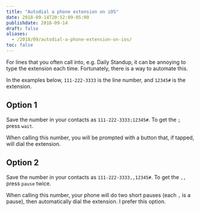 ```yaml
---
title: "Autodial a phone extension on iOS"
date: 2018-09-14T20:52:09-05:00
publishdate: 2018-09-14
draft: false
aliases:
  - /2018/09/autodial-a-phone-extension-on-ios/
toc: false
---
```


For lines that you often call into, e.g. Daily Standup, it can be annoying to type the extension each time. Fortunately, there is a way to automate this.

In the examples below, `111-222-3333` is the line number, and `12345#` is the extension.

## Option 1

Save the number in your contacts as `111-222-3333;12345#`. To get the `;` press `wait`.

When calling this number, you will be prompted with a button that, if tapped, will dial the extension.

## Option 2

Save the number in your contacts as `111-222-3333,,12345#`. To get the `,,` press `pause` twice. 

When calling this number, your phone will do two short pauses (each `,` is a pause), then automatically dial the extension. I prefer this option. 
